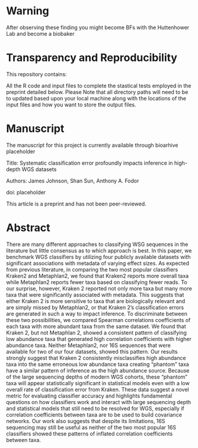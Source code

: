 # **Warning**

After observing these finding you might become BFs with the Huttenhower Lab and become a biobaker

# Transparency and Reproducibility

This repository contains:

All the R code and input files to complete the stastical tests employed in the preprint detailed below. 
Please Note that all directory paths will need to be to updated based upon your local machine along with the locations of the input files and how you want to store the output files.

# **Manuscript**

The manuscript for this project is currently available through              bioarhive placeholder

Title: Systematic classification error profoundly impacts inference in high-depth WGS datasets

Authors:
James Johnson, Shan Sun, Anthony A. Fodor

doi:          placeholder

This article is a preprint and has not been peer-reviewed.

# **Abstract**

There are many different approaches to classifying WSG sequences in the literature but little consensus as to which approach is best. In this paper, we benchmark WGS classifiers by utilizing four publicly available datasets with significant associations with metadata of varying effect sizes. As expected from previous literature, in comparing the two most popular classifiers Kraken2 and Metaphlan2, we found that Kraken2 reports more overall taxa while Metaphlan2 reports fewer taxa based on classifying fewer reads. To our surprise, however, Kraken 2 reported not only more taxa but many more taxa that were significantly associated with metadata. This suggests that either Kraken 2 is more sensitive to taxa that are biologically relevant and are simply missed by Metaphlan2, or that Kraken 2’s classification errors are generated in such a way to impact inference. To discriminate between these two possibilities, we compared Spearman correlations coefficients of each taxa with more abundant taxa from the same dataset. We found that Kraken 2, but not Metaphlan 2, showed a consistent pattern of classifying low abundance taxa that generated high correlation coefficients with higher abundance taxa. Neither Metaphlan2, nor 16S sequences that were available for two of our four datasets, showed this pattern. Our results strongly suggest that Kraken 2 consistently misclassifies high abundance taxa into the same erroneous low abundance taxa creating “phantom” taxa have a similar pattern of inference as the high abundance source. Because of the large sequencing depths of modern WGS cohorts, these “phantom” taxa will appear statistically significant in statistical models even with a low overall rate of classification error from Kraken. These data suggest a novel metric for evaluating classifier accuracy and highlights fundamental questions on how classifiers work and interact with large sequencing depth and statistical models that still need to be resolved for WGS, especially if correlation coefficients between taxa are to be used to build covariance networks. Our work also suggests that despite its limitations, 16S sequencing may still be useful as neither of the two most popular 16S classifiers showed these patterns of inflated correlation coefficients between taxa.
